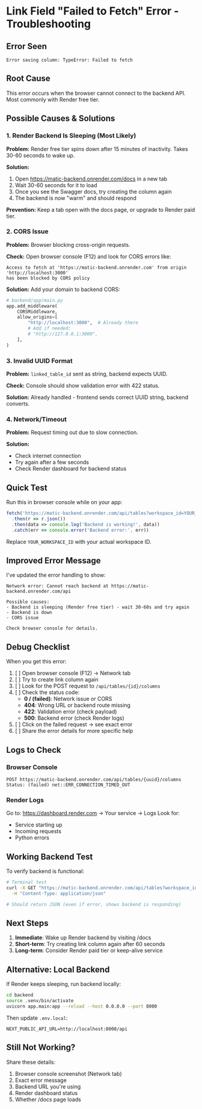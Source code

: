 # Link Field "Failed to Fetch" Error - Troubleshooting

## Error Seen
```
Error saving column: TypeError: Failed to fetch
```

## Root Cause
This error occurs when the browser cannot connect to the backend API. Most commonly with Render free tier.

## Possible Causes & Solutions

### 1. Render Backend Is Sleeping (Most Likely)
**Problem:** Render free tier spins down after 15 minutes of inactivity. Takes 30-60 seconds to wake up.

**Solution:**
1. Open https://matic-backend.onrender.com/docs in a new tab
2. Wait 30-60 seconds for it to load
3. Once you see the Swagger docs, try creating the column again
4. The backend is now "warm" and should respond

**Prevention:** Keep a tab open with the docs page, or upgrade to Render paid tier.

### 2. CORS Issue
**Problem:** Browser blocking cross-origin requests.

**Check:** Open browser console (F12) and look for CORS errors like:
```
Access to fetch at 'https://matic-backend.onrender.com' from origin 'http://localhost:3000' 
has been blocked by CORS policy
```

**Solution:** Add your domain to backend CORS:
```python
# backend/app/main.py
app.add_middleware(
    CORSMiddleware,
    allow_origins=[
        "http://localhost:3000",  # Already there
        # Add if needed:
        # "http://127.0.0.1:3000",
    ],
)
```

### 3. Invalid UUID Format
**Problem:** `linked_table_id` sent as string, backend expects UUID.

**Check:** Console should show validation error with 422 status.

**Solution:** Already handled - frontend sends correct UUID string, backend converts.

### 4. Network/Timeout
**Problem:** Request timing out due to slow connection.

**Solution:** 
- Check internet connection
- Try again after a few seconds
- Check Render dashboard for backend status

## Quick Test

Run this in browser console while on your app:
```javascript
fetch('https://matic-backend.onrender.com/api/tables?workspace_id=YOUR_WORKSPACE_ID')
  .then(r => r.json())
  .then(data => console.log('Backend is working!', data))
  .catch(err => console.error('Backend error:', err))
```

Replace `YOUR_WORKSPACE_ID` with your actual workspace ID.

## Improved Error Message

I've updated the error handling to show:
```
Network error: Cannot reach backend at https://matic-backend.onrender.com/api

Possible causes:
- Backend is sleeping (Render free tier) - wait 30-60s and try again  
- Backend is down
- CORS issue

Check browser console for details.
```

## Debug Checklist

When you get this error:

1. [ ] Open browser console (F12) → Network tab
2. [ ] Try to create link column again
3. [ ] Look for the POST request to `/api/tables/{id}/columns`
4. [ ] Check the status code:
   - **0 / (failed)**: Network issue or CORS
   - **404**: Wrong URL or backend route missing
   - **422**: Validation error (check payload)
   - **500**: Backend error (check Render logs)
5. [ ] Click on the failed request → see exact error
6. [ ] Share the error details for more specific help

## Logs to Check

### Browser Console
```
POST https://matic-backend.onrender.com/api/tables/{uuid}/columns
Status: (failed) net::ERR_CONNECTION_TIMED_OUT
```

### Render Logs
Go to: https://dashboard.render.com → Your service → Logs
Look for:
- Service starting up
- Incoming requests
- Python errors

## Working Backend Test

To verify backend is functional:
```bash
# Terminal test
curl -X GET "https://matic-backend.onrender.com/api/tables?workspace_id=test" \
  -H "Content-Type: application/json"

# Should return JSON (even if error, shows backend is responding)
```

## Next Steps

1. **Immediate**: Wake up Render backend by visiting /docs
2. **Short-term**: Try creating link column again after 60 seconds
3. **Long-term**: Consider Render paid tier or keep-alive service

## Alternative: Local Backend

If Render keeps sleeping, run backend locally:

```bash
cd backend
source .venv/bin/activate
uvicorn app.main:app --reload --host 0.0.0.0 --port 8000
```

Then update `.env.local`:
```
NEXT_PUBLIC_API_URL=http://localhost:8000/api
```

## Still Not Working?

Share these details:
1. Browser console screenshot (Network tab)
2. Exact error message
3. Backend URL you're using
4. Render dashboard status
5. Whether /docs page loads
